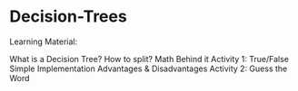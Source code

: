 # Decision-Trees

Learning Material:

What is a Decision Tree?
How to split?
Math Behind it
Activity 1: True/False
Simple Implementation
Advantages & Disadvantages
Activity 2: Guess the Word
